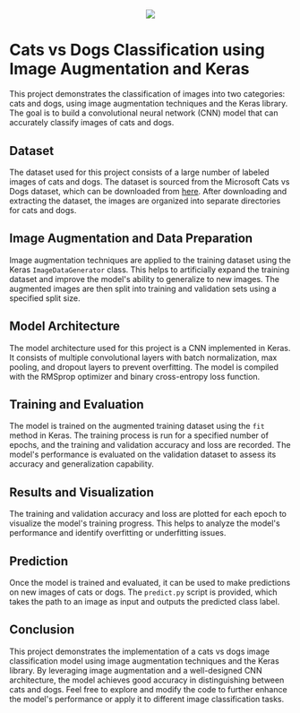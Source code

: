 <h1><center><img src="https://images-wixmp-ed30a86b8c4ca887773594c2.wixmp.com/f/e9047d29-4775-47c9-b180-1d0069f14544/d5ecndw-981695a8-2828-479a-b2ad-3c21896b255c.gif?token=eyJ0eXAiOiJKV1QiLCJhbGciOiJIUzI1NiJ9.eyJzdWIiOiJ1cm46YXBwOjdlMGQxODg5ODIyNjQzNzNhNWYwZDQxNWVhMGQyNmUwIiwiaXNzIjoidXJuOmFwcDo3ZTBkMTg4OTgyMjY0MzczYTVmMGQ0MTVlYTBkMjZlMCIsIm9iaiI6W1t7InBhdGgiOiJcL2ZcL2U5MDQ3ZDI5LTQ3NzUtNDdjOS1iMTgwLTFkMDA2OWYxNDU0NFwvZDVlY25kdy05ODE2OTVhOC0yODI4LTQ3OWEtYjJhZC0zYzIxODk2YjI1NWMuZ2lmIn1dXSwiYXVkIjpbInVybjpzZXJ2aWNlOmZpbGUuZG93bmxvYWQiXX0.62M-k34_mA_iHEAt8ontYRsknAZZCPO5xkxJc6PExsU"></center></h1>

# Cats vs Dogs Classification using Image Augmentation and Keras

This project demonstrates the classification of images into two categories: cats and dogs, using image augmentation techniques and the Keras library. The goal is to build a convolutional neural network (CNN) model that can accurately classify images of cats and dogs.

## Dataset

The dataset used for this project consists of a large number of labeled images of cats and dogs. The dataset is sourced from the Microsoft Cats vs Dogs dataset, which can be downloaded from [here](https://www.microsoft.com/en-us/download/confirmation.aspx?id=54765). After downloading and extracting the dataset, the images are organized into separate directories for cats and dogs.

## Image Augmentation and Data Preparation

Image augmentation techniques are applied to the training dataset using the Keras `ImageDataGenerator` class. This helps to artificially expand the training dataset and improve the model's ability to generalize to new images. The augmented images are then split into training and validation sets using a specified split size.

## Model Architecture

The model architecture used for this project is a CNN implemented in Keras. It consists of multiple convolutional layers with batch normalization, max pooling, and dropout layers to prevent overfitting. The model is compiled with the RMSprop optimizer and binary cross-entropy loss function.

## Training and Evaluation

The model is trained on the augmented training dataset using the `fit` method in Keras. The training process is run for a specified number of epochs, and the training and validation accuracy and loss are recorded. The model's performance is evaluated on the validation dataset to assess its accuracy and generalization capability.

## Results and Visualization

The training and validation accuracy and loss are plotted for each epoch to visualize the model's training progress. This helps to analyze the model's performance and identify overfitting or underfitting issues.

## Prediction

Once the model is trained and evaluated, it can be used to make predictions on new images of cats or dogs. The `predict.py` script is provided, which takes the path to an image as input and outputs the predicted class label.

## Conclusion

This project demonstrates the implementation of a cats vs dogs image classification model using image augmentation techniques and the Keras library. By leveraging image augmentation and a well-designed CNN architecture, the model achieves good accuracy in distinguishing between cats and dogs. Feel free to explore and modify the code to further enhance the model's performance or apply it to different image classification tasks.
